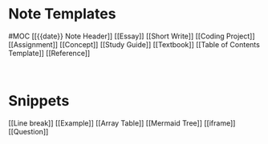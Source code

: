 # Note Templates
#MOC
[[{{date}} Note Header]]
[[Essay]]
[[Short Write]]
[[Coding Project]]
[[Assignment]]
[[Concept]]
[[Study Guide]]
[[Textbook]]
[[Table of Contents Template]]
[[Reference]]

 <br/>

# Snippets
[[Line break]]
[[Example]]
[[Array Table]]
[[Mermaid Tree]]
[[iframe]]
[[Question]]